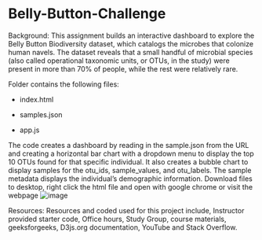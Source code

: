 # Belly-Button-Challenge 

Background:  This assignment builds an interactive dashboard to explore the Belly Button Biodiversity dataset, which catalogs the microbes that colonize human navels. The dataset reveals that a small handful of microbial species (also called operational taxonomic units, or OTUs, in the study) were present in more than 70% of people, while the rest were relatively rare. 

Folder contains the following files: 

* index.html 

* samples.json 

* app.js 

The code creates a dashboard by reading in the sample.json from the URL and creating a horizontal bar chart with a dropdown menu to display the top 10 OTUs found for that specific individual.  It also creates a bubble chart to display samples for the otu_ids, sample_values, and otu_labels.  The sample metadata displays the individual’s demographic information.  Download files to desktop, right click the html file and open with google chrome or visit the webpage
[
](https://todd-petruska.github.io/todd-petruska-belly-button.github.io/
)
 ![image](https://github.com/todd-petruska/belly-button-challenge/assets/128247739/1e808eb0-a2e1-4730-aa4b-610007a298be)
 

Resources:  Resources and coded used for this project include, Instructor provided starter code, Office hours, Study Group, course materials, geeksforgeeks, D3js.org documentation, YouTube and Stack Overflow. 
